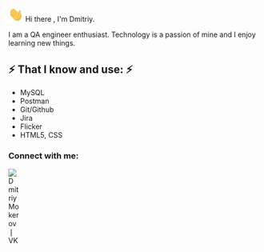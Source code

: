 <img src="https://raw.githubusercontent.com/ABSphreak/ABSphreak/master/gifs/Hi.gif" width="30px"> Hi there , I'm Dmitriy.

I am a QA engineer enthusiast. Technology is a passion of mine and I enjoy learning new things.

## ⚡ That I know and use: ⚡

- MySQL
- Postman
- Git/Github
- Jira
- Flicker
- HTML5, CSS

### Connect with me:

[<img align="left" alt="DmitriyMokerov ❘ VK" width="22px" src="https://cdn.jsdelivr.net/npm/simple-icons@v3/icons/vk.svg" />][vk]

<br />

[vk]: https://vk.com/plazmus777